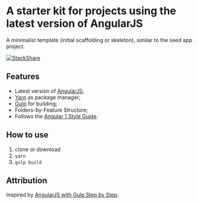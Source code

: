 # A starter kit for projects using the latest version of AngularJS

A minimalist template (initial scaffolding or skeleton), similar to the seed app project.

[![StackShare](https://img.shields.io/badge/tech-stack-0690fa.svg?style=flat)](https://stackshare.io/lackovic/angularjs-starter-kit)

## Features

* Latest version of [AngularJS](https://angularjs.org);
* [Yarn](https://yarnpkg.com/lang/en/) as package manager;
* [Gulp](https://gulpjs.com) for building;
* Folders-by-Feature Structure;
* Follows the [Angular 1 Style Guide](https://github.com/johnpapa/angular-styleguide/tree/master/a1).

## How to use

1. clone or download
2. `yarn`
3. `gulp build`

## Attribution

Inspired by [AngularJS with Gulp Step by Step](https://youtu.be/p9ZngMW80-k).